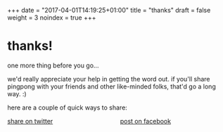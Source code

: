 +++
date = "2017-04-01T14:19:25+01:00"
title = "thanks"
draft = false
weight = 3
noindex = true
+++

# thanks!

one more thing before you go...

we'd really appreciate your help in getting the word out. if you'll share pingpong with your friends and other like-minded folks, that'd go a long way. :)

here are a couple of quick ways to share:

<div class="columns">
  <div class="column is-narrow">
    <a class="has-text-info" href="https://twitter.com/intent/tweet?text=Looking%20forward%20to%20using%20pingpong%2C%20the%20messaging%20app%20for%20productive%20teams.%20Get%20early%20access%20here%3A%20https%3A%2F%2Fusepingpong.com%20%40usepingpong" target="_blank">share on twitter</a>
  </div>
  <div class="column is-narrow">
    <a href="https://www.facebook.com/sharer/sharer.php?u=https%3A%2F%2Fusepingpong.com&t=Looking forward to using pingpong, the messaging app for productive teams. Get early access here: https://usepingpong.com"
   onclick="javascript:window.open(this.href, '', 'menubar=no,toolbar=no,resizable=yes,scrollbars=yes,height=300,width=600');return false;"
   target="_blank" title="post on facebook">post on facebook
    </a>
  </div>
</div>
